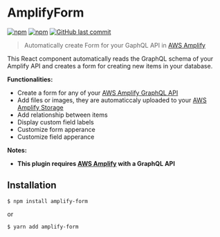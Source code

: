 # AmplifyForm

[![npm](https://img.shields.io/npm/v/amplify-form.svg?style=flat-square)](https://www.npmjs.com/package/amplify-form)
[![npm](https://img.shields.io/npm/dt/amplify-form.svg?style=flat-square)](https://www.npmjs.com/package/amplify-form)
[![GitHub last commit](https://img.shields.io/github/last-commit/sicamois/amplify-form.svg?style=flat-square)](https://github.com/sicamois/amplify-form)

> Automatically create Form for your GaphQL API in [AWS Amplify](https://github.com/aws-amplify/amplify-js)

This React component automatically reads the GraphQL schema of your Amplify API and creates a form for creating new items in your database.

**Functionalities:**

- Create a form for any of your [AWS Amplify GraphQL API](https://docs.amplify.aws/lib/graphqlapi/getting-started/q/platform/js/)
- Add files or images, they are automaticcaly uploaded to your [AWS Amplify Storage](https://docs.amplify.aws/lib/storage/getting-started/q/platform/js/)
- Add relationship between items
- Display custom field labels
- Customize form apperance
- Customize field apperance

**Notes:**

- **This plugin requires [AWS Amplify](https://github.com/aws-amplify/amplify-js) with a GraphQL API**

## Installation

```console
$ npm install amplify-form
```

or

```console
$ yarn add amplify-form
```

<!-- ## Usage

### Typescript -->

<!-- ## Add images or files

### File field declaration

### Amplify storage props -->

<!-- ## Relationship -->

<!-- ## Field labels -->

<!-- ## Theming -->

<!-- ## Field customisation -->

<!-- ## Acknoledgement -->
